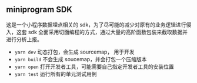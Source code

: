 ## miniprogram SDK
这是一个小程序数据埋点相关的 sdk，为了尽可能的减少对原有的业务逻辑进行侵入，这套 sdk 全面采用切面编程的方式，通过大量的高阶函数包装来截取数据并进行分析上报。

+ `yarn dev` 动态打包，会生成 sourcemap， 用于开发
+ `yarn build` 不会生成 soucemap，并会打包一个压缩版本
+ `yarn open` 打开开发者工具，可能需要自己指定开发者工具的安装位置
+ `yarn test` 运行所有的单元测试用例